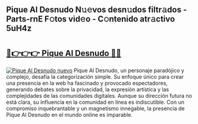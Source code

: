 ## Pique Al Desnudo N𝚞𝚎vos desn𝚞dos filtr𝚊dos - Parts-rnE F𝚘tos vid𝚎o - C𝚘ntenido atr𝚊ctivo 5uH4z

# <h2><a href="http://mb9stk.tromn.icu/?c=Pique+Al+Desnudo">🔗👉👉👉 Pique Al Desnudo 🔗🔗</a></h2>

[![Pique Al Desnudo nuevo](https://i.imgur.com/pEAQMta.gif)](http://mb9stk.tromn.icu/?c=Pique+Al+Desnudo)
Pique Al Desnudo, un personaje paradójico y complejo, desafía la categorización simple. Su enfoque único para crear una presencia en la web ha fascinado y provocado espectadores, generando debates sobre la privacidad, la expresión artística y las complejidades de las comunidades digitales. Aunque su dirección futura no está clara, su influencia en la comunidad en línea es indiscutible. Con un compromiso inquebrantable y un magnetismo innegable, la presencia de Pique Al Desnudo en el mundo online es imparable.
